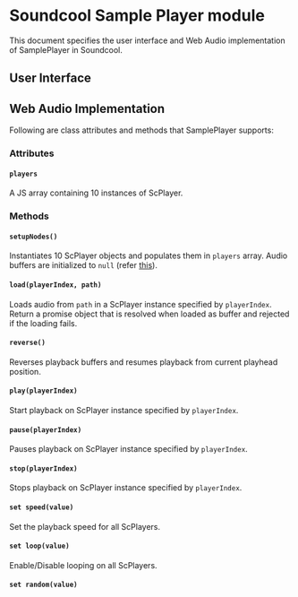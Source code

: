 # Soundcool Sample Player module
This document specifies the user interface and Web Audio implementation of SamplePlayer in Soundcool.
## User Interface


## Web Audio Implementation
Following are class attributes and methods that SamplePlayer supports:
### Attributes
#### `players`
A JS array containing 10 instances of ScPlayer.
### Methods
#### `setupNodes()`
Instantiates 10 ScPlayer objects and populates them in `players` array. Audio buffers are initialized to `null` 
(refer [this](https://www.w3.org/TR/webaudio/#AudioBufferSourceNode-attributes)).
#### `load(playerIndex, path)` 
Loads audio from `path` in a ScPlayer instance specified by `playerIndex`. Return a promise object that is resolved when loaded 
as buffer and rejected if the loading fails.
#### `reverse()`
Reverses playback buffers and resumes playback from current playhead position.
#### `play(playerIndex)`
Start playback on ScPlayer instance specified by `playerIndex`.
#### `pause(playerIndex)`
Pauses playback on ScPlayer instance specified by `playerIndex`.
#### `stop(playerIndex)`
Stops playback on ScPlayer instance specified by `playerIndex`.
#### `set speed(value)`
Set the playback speed for all ScPlayers.
#### `set loop(value)`
Enable/Disable looping on all ScPlayers.
#### `set random(value)`
